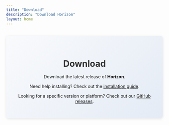 ```yaml
---
title: "Download"
description: "Download Horizon"
layout: home
---
```


<script setup>
import downloadButt from './componets/downloadBtn.vue'
</script>

<div class="download-container">
  
# Download

Download the latest release of **Horizon**.

<downloadButt />

Need help installing? Check out the [installation guide](docs/guides/install).

Looking for a specific version or platform? Check out our [GitHub releases](https://github.com/Fchat-Horizon/Horizon/releases).

</div>

<style lang="scss">
.download-container {
    padding: 2rem;
    background: linear-gradient(135deg, #f9fafc, #e4ebf5);
    border-radius: 8px;
    box-shadow: 0 2px 8px rgba(0, 0, 0, 0.1);
    margin: 2rem auto;
    max-width: 800px;
    text-align: center;
}

.download-container h1 {
    margin-bottom: 1rem;
    color: #333;
}

 
.dark{ 
.download-container {
    padding: 2rem;
    background: linear-gradient(135deg, #292329, #907281);
    border-radius: 8px;
    box-shadow: 0 2px 8px rgba(0, 0, 0, 0.1);
    margin: 2rem auto;
    max-width: 800px;
    text-align: center;
}

.download-container h1 {
    margin-bottom: 1rem;
    color: #ffffff;
}
}
</style>
